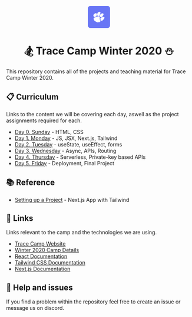 <p align="center">
  <a href="https://tracecamp.com">
    <img alt="Tracecamp" src="./logo.svg" width="60" />
  </a>
</p>
<h1 align="center">
  🏂 Trace Camp Winter 2020 ⛄
</h1>

This repository contains all of the projects and teaching material for Trace Camp Winter 2020.

## 📋 Curriculum

Links to the content we will be covering each day, aswell as the project assignments required for each.

- [Day 0. Sunday](./curriculum/day-0) - HTML, CSS
- [Day 1. Monday](./curriculum/day-1) - JS, JSX, Next.js, Tailwind
- [Day 2. Tuesday](./curriculum/day-2) - useState, useEffect, forms
- [Day 3. Wednesday](./curriculum/day-3) - Async, APIs, Routing
- [Day 4. Thursday](./curriculum/day-4) - Serverless, Private-key based APIs
- [Day 5. Friday](./curriculum/day-5) - Deployment, Final Project

## 📚 Reference

- [Setting up a Project](./reference/setting_up_a_project.md) - Next.js App with Tailwind

## 🔗 Links

Links relevant to the camp and the technologies we are using.

- [Trace Camp Website](https://tracecamp.com/)
- [Winter 2020 Camp Details](https://www.notion.so/Details-of-Trace-Camp-Winter-2020-1fb942fefba842308d36a70046ee33fb)
- [React Documentation](https://reactjs.org/docs/introducing-jsx.html)
- [Tailwind CSS Documentation](https://tailwindcss.com/docs)
- [Next.js Documentation](https://nextjs.org/docs/getting-started)

## 🧯 Help and issues

If you find a problem within the repository feel free to create an issue or message us on discord.
